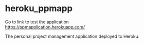 # heroku_ppmapp
Go to link to test the application </br>
https://ppmapplication.herokuapp.com/ </br>

The personal project management application deployed to Heroku. 
